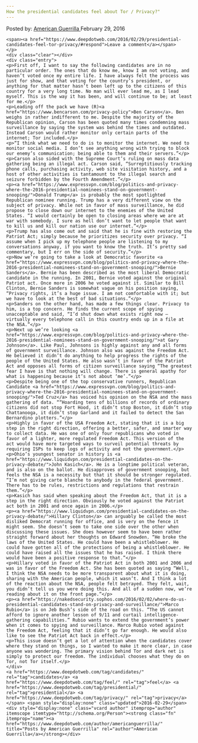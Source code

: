 ```yaml
---
How the presidential candidates feel about Tor / Privacy?"
---
```

<article class="post-listing post-13341 post type-post status-publish format-standard has-post-thumbnail hentry  tag-candidates tag-feel tag-presidential tag-privacy 
    <div class="post-inner">
        <span>Posted by: <a href="https://www.deepdotweb.com/author/americanguerrilla/" title="">American Guerrilla </a></span>
    <span>February 29, 2016</span>
    
    <span><a href="https://www.deepdotweb.com/2016/02/29/presidential-candidates-feel-tor-privacy/#respond">Leave a comment</a></span>
    </p>
    <div class="clear"></div>
    <div class="entry">
    <p>First off, I want to say the following candidates are in no particular order. The ones that do know me, know I am not voting, and haven’t voted once my entire life. I have always felt the process was just for show, and that voting for the country’s president, or anything for that matter hasn’t been left up to the citizens of this country for a very long time. No man will ever lead me, as I lead myself. This is the way it has been, and will continue to be; at least for me.</p>
    <p>Leading off the pack we have (R)<a href="https://www.bencarson.com/privacy-policy">Ben Carson</a>. Ben weighs in rather indifferent to me. Despite the majority of the Republican opinion, Carson has been quoted many times condemning mass surveillance by saying the system was behind the times and outdated. Instead Carson would rather monitor only certain parts of the internet; Tor included.</p>
    <p>“I think what we need to do is to monitor the internet. We need to monitor social media. I don’t see anything wrong with trying to block our enemy’s communication; being able to them and their servers.”</p>
    <p>Carson also sided with the Supreme Court’s ruling on mass data gathering being an illegal act. Carson said, “Surreptitiously tracking phone calls, purchasing activity, web site visitation history, and a host of other activities is tantamount to the illegal search and seizure forbidden by the Fourth Amendment.”</p>
    <p><a href="https://www.expressvpn.com/blog/politics-and-privacy-where-the-2016-presidential-nominees-stand-on-government-snooping/">Donald Trump</a> is probably the most spotlighted Republican nominee running. Trump has a very different view on the subject of privacy. While not in favor of mass surveillance, he did propose to close down our internet to the enemies of the United States. “I would certainly be open to closing areas where we are at war with somebody. I sure as hell don’t want to let people that want to kill us and kill our nation use our internet.”</p>
    <p>Trump has also come out and said that he is fine with restoring the Patriot Act; simply because he prioritizes security over privacy. “I assume when I pick up my telephone people are listening to my conversations anyway, if you want to know the truth. It’s pretty sad commentary, but I err on the side of security.”</p>
    <p>Now we’re going to take a look at Democratic favorite <a href="https://www.expressvpn.com/blog/politics-and-privacy-where-the-2016-presidential-nominees-stand-on-government-snooping/">Bernie Sanders</a>. Bernie has been described as the most liberal Democratic candidate in the running. In 2001, Bernie voted against the original Patriot act. Once more in 2006 he voted against it. Similar to Bill Clinton, Bernie Sanders is somewhat vague on his position saying, “Privacy rights, it’s a huge issue. I am not comfortable with it; but we have to look at the best of bad situations.”</p>
    <p>Sanders on the other hand, has made a few things clear. Privacy to him, is a top concern. He finds the current scope of spying unacceptable and said, “I’d shut down what exists right now – virtually every telephone call in this country ends up in a file at the NSA.”</p>
    <p>Next up we’re looking <a href="https://www.expressvpn.com/blog/politics-and-privacy-where-the-2016-presidential-nominees-stand-on-government-snooping/">at Gary Johnson</a>. Like Paul, Johnsons is highly against any and all forms of government surveillance. Johnson also was against the Freedom Act. He believed it didn’t do anything to help progress the rights of the people of the United States. He also wasn’t in favor of the Patriot Act and opposes all forms of citizen surveillance saying “The greatest fear I have is that nothing will change. There is general apathy for what is happening because it’s not about ‘me’.”</p>
    <p>Despite being one of the top conservative runners, Republican Candidate <a href="https://www.expressvpn.com/blog/politics-and-privacy-where-the-2016-presidential-nominees-stand-on-government-snooping/">Ted Cruz</a> has voiced his opinion on the NSA and the mass gathering of data. ““Hoarding tens of billions of records of ordinary citizens did not stop Fort Hood, it didn’t stop Boston, it didn’t stop Chattanooga, it didn’t stop Garland and it failed to detect the San Bernardino plotters.”</p>
    <p>Highly in favor of the USA Freedom Act, stating that it is a big step in the right direction, offering a better, safer, and smarter way to collect data. He was one of only four republicans who voted in favor of a lighter, more regulated Freedom Act. This version of the act would have more targeted ways to surveil potential threats by requiring ISPs to keep logs of activity and not the government.</p>
    <p>Ohio’s youngest senator in history is <a href="https://www.liquidvpn.com/presidential-candidates-on-the-privacy-debate/">John Kasich</a>. He is a longtime political veteran, and is also on the ballot. He disapproves of government snooping, but feels the NSA is a necessity but that it should be stronger regulated. “I’m not giving carte blanche to anybody in the federal government. There has to be rules, restrictions and regulations that restrain them.”</p>
    <p>Kasich has said when speaking about the Freedom Act, that it is a step in the right direction. Obviously he voted against the Patriot act both in 2001 and once again in 2006.</p>
    <p><a href="https://www.liquidvpn.com/presidential-candidates-on-the-privacy-debate/">Hillary Clinton</a> can arguably be called the most disliked Democrat running for office, and is very on the fence it might seem. She doesn’t seem to take one side over the other when discussing these issues. She does however seem to have been rather straight forward about her thoughts on Edward Snowden. “He broke the laws of the United States. He could have been a whistleblower. He could have gotten all of the protections of being a whistleblower. He could have raised all the issues that he has raised. I think there would have been a positive response to that.”</p>
    <p>Hillary voted in favor of the Patriot Act in both 2001 and 2006 and was in favor of the Freedom Act. She has been quoted as saying “Well, I think the NSA needs to be more transparent about what it is doing, sharing with the American people, which it wasn’t. And I think a lot of the reaction about the NSA, people felt betrayed. They felt, wait, you didn’t tell us you were doing this. And all of a sudden now, we’re reading about it on the front page.”</p>
    <p><a href="https://nakedsecurity.sophos.com/2016/02/02/where-do-us-presidential-candidates-stand-on-privacy-and-surveillance/">Marco Rubio</a> is on Jeb Bush’s side of the road on this. “The US cannot afford to ignore another lesson of 9/11 and curtail intelligence-gathering capabilities.” Rubio wants to extend the government’s power when it comes to spying and surveillance. Marco Rubio voted against the Freedom Act, feeling that it didn’t go far enough. He would also like to see the Patriot Act back in effect.</p>
    <p>This issue doesn’t get a lot of attention when the candidates cover where they stand on things, so I wanted to make it more clear, in case anyone was wondering. The primary vision behind Tor and dark net is simply to protect our freedom. The individual chooses what they do on Tor, not Tor itself.</p>
    </div>
    <a href="https://www.deepdotweb.com/tag/candidates/" rel="tag">candidates</a> <a href="https://www.deepdotweb.com/tag/feel/" rel="tag">feel</a> <a href="https://www.deepdotweb.com/tag/presidential/" rel="tag">presidential</a> <a href="https://www.deepdotweb.com/tag/privacy/" rel="tag">privacy</a> </span> <span style="display:none" class="updated">2016-02-29</span>
    <div style="display:none" class="vcard author" itemprop="author" itemscope itemtype="http://schema.org/Person"><strong class="fn" itemprop="name"><a href="https://www.deepdotweb.com/author/americanguerrilla/" title="Posts by American Guerrilla" rel="author">American Guerrilla</a></strong></div>
    
